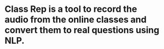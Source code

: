 # Class Rep is a tool to record the audio from the online classes and convert them to real questions using NLP.
